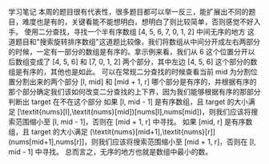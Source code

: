 学习笔记
本周的题目很有代表性，很多题目都可以举一反三，能扩展出不同的题目，难度也是有的，关键看能不能想明白，想明白了则比较简单，否则感觉不好入手。
使用二分查找，寻找一个半有序数组 [4, 5, 6, 7, 0, 1, 2] 中间无序的地方  这道题目和"搜索旋转排序数组"这道题比较像，我们将数组从中间分开成左右两部分的时候，一定有一部分的数组是有序的。拿示例来看，我们从 6 这个位置分开以后数组变成了 [4, 5, 6] 和 [7, 0, 1, 2] 两个部分，其中左边 [4, 5, 6] 这个部分的数组是有序的，其他也是如此。
可以在常规二分查找的时候查看当前 mid 为分割位置分割出来的两个部分 [l, mid] 和 [mid + 1, r] 哪个部分是有序的，并根据有序的那个部分确定我们该如何改变二分查找的上下界，因为我们能够根据有序的那部分判断出 target 在不在这个部分
如果 [l, mid - 1] 是有序数组，且 target 的大小满足 [\textit{nums}[l],\textit{nums}[mid])[nums[l],nums[mid])，则我们应该将搜索范围缩小至 [l, mid - 1]，否则在 [mid + 1, r] 中寻找。
如果 [mid, r] 是有序数组，且 target 的大小满足 (\textit{nums}[mid+1],\textit{nums}[r]](nums[mid+1],nums[r]]，则我们应该将搜索范围缩小至 [mid + 1, r]，否则在 [l, mid - 1] 中寻找。
总而言之，无序的地方也就是数组中最小的数。

